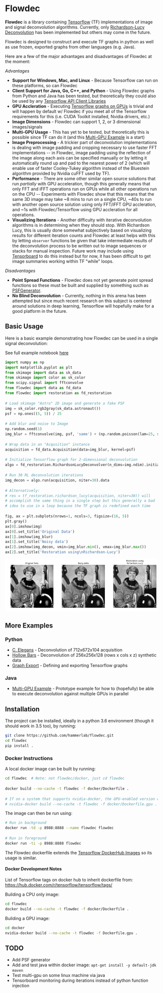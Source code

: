 # Flowdec

**Flowdec** is a library containing [Tensorflow](https://github.c.om/tensorflow/tensorflow) (TF) implementations of image and signal deconvolution algorithms.  Currently, only [Richardson-Lucy Deconvolution](https://en.wikipedia.org/wiki/Richardson%E2%80%93Lucy_deconvolution) has been implemented but others may come in the future.

Flowdec is designed to construct and execute TF graphs in python as well as use frozen, exported graphs from other languages (e.g. Java).

Here are a few of the major advantages and disadvantages of Flowdec at the moment:

*Advantages*

- **Support for Windows, Mac, and Linux** - Because Tensorflow can run on these platforms, so can Flowdec
- **Client Support for Java, Go, C++, and Python** - Using Flowdec graphs from Python and Java has been tested, but theoretically they could also be used by any [Tensorflow API Client Libraries](https://www.tensorflow.org/api_docs/)
- **GPU Accleration** - Executing [Tensorflow graphs on GPUs](https://www.tensorflow.org/programmers_guide/using_gpu) is trivial and will happen by default w/ Flowdec if you meet all of the Tensorflow requirements for this (i.e. CUDA Toolkit installed, Nvidia drivers, etc.)
- **Image Dimensions** - Flowdec can support 1, 2, or 3 dimensional images/signals
- **Multi-GPU Usage** - This has yet to be tested, but theoretically this is possible since TF can do it (and this [Multi-GPU Example](java/tf-decon/src/main/java/org/hammerlab/tfdecon/examples/MultiGPUExample.java) is a start)
- **Image Preprocessing** - A trickier part of deconvolution implementations is dealing with image padding and cropping necessary to use faster FFT implementations -- in Flowdec, image padding using the reflection of the image along each axis can be specified manually or by letting it automatically round up and pad to the nearest power of 2 (which will enable use of faster Cooley-Tukey algorithm instead of the Bluestein algorithm provided by Nvidia cuFFT used by TF).
- **Performance** - There are some other similar open source solutions that run *partially* with GPU acceleration, though this generally means that only FFT and iFFT operations run on GPUs while all other operations run on the CPU -- Experiments with Flowdec show that this means that the same 3D image may take ~8 mins to run on a single CPU, ~40s to run with another open source solution using only FFT/iFFT GPU accleration, and ~1s with Flowdec/Tensorflow using GPU accleration for all operations.
- **Visualizing Iterations** - Another difficulty with iterative deconvolution algorithms is in determining when they should stop.  With Richardson Lucy, this is usually done somewhat subjectively based on visualizing results for different iteration counts and Flowdec at least helps with this by letting ```observer``` functions be given that take intermediate results of the deconvolution process to be written out to image sequences or stacks for manual inspection.  Future work may include using [Tensorboard](https://www.tensorflow.org/programmers_guide/summaries_and_tensorboard) to do this instead but for now, it has been difficult to get image summaries working within TF "while" loops.

*Disadvantages*

- **Point Spread Functions** - Flowdec does not yet generate point spread functions so these must be built and supplied by something such as [PSFGenerator](http://bigwww.epfl.ch/algorithms/psfgenerator/).
- **No Blind Deconvolution** - Currently, nothing in this arena has been attempted but since much recent research on this subject is centered around solutions in deep learning, Tensorflow will hopefully make for a good platform in the future.


## Basic Usage

Here is a basic example demonstrating how Flowdec can be used in a single signal deconvolution:

See full example notebook [here](python/examples/Astronaut%20Deconvolution.ipynb)

```python
import numpy as np
import matplotlib.pyplot as plt
from skimage import data as sk_data
from skimage import color as sk_color
from scipy.signal import fftconvolve
from flowdec import data as fd_data
from flowdec import restoration as fd_restoration

# Load skimage "Astro" 2D image and generate a fake PSF
img = sk_color.rgb2gray(sk_data.astronaut())
psf = np.ones((5, 5)) / 25

# Add blur and noise to Image
np.random.seed(1)
img_blur = fftconvolve(img, psf, 'same') + (np.random.poisson(lam=25, size=img.shape) - 10) / 255.

# Wrap data in an "Acqusition" instance
acquisition = fd_data.Acquisition(data=img_blur, kernel=psf)

# Initialize Tensorflow graph for 2-dimensional deconvolution 
algo = fd_restoration.RichardsonLucyDeconvolver(n_dims=img.ndim).initialize()

# Run 30 RL deconvolution iterations
img_decon = algo.run(acquisition, niter=30).data

# Alternatively:
# res = tf_restoration.richardson_lucy(acquisition, niter=30)) will
# accomplish the same thing in a single step but this generally a bad
# idea to use in a loop because the TF graph is redefined each time

fig, ax = plt.subplots(nrows=1, ncols=3, figsize=(16, 5))
plt.gray()
ax[0].imshow(img)
ax[0].set_title('Original Data')
ax[1].imshow(img_blur)
ax[1].set_title('Noisy data')
ax[2].imshow(img_decon, vmin=img_blur.min(), vmax=img_blur.max())
ax[2].set_title('Restoration using\nRichardson-Lucy')
```

![Astro Example](docs/images/astro.png "Astro")


## More Examples

### Python 

- [C. Elegans](python/examples/CElegans%20Deconvolution.ipynb) - Deconvolution of 712x672x104 acquisition
- [Hollow Bars](python/examples/Hollow%20Bars%20Deconvolution.ipynb) - Deconvolution of 256x256x128 (rows x cols x z) synthetic data
- [Graph Export](python/examples/Algorithm%20Graph%20Export.ipynb) - Defining and exporting Tensorflow graphs

### Java

- [Multi-GPU Example](java/tf-decon/src/main/java/org/hammerlab/tfdecon/examples/MultiGPUExample.java) - Prototype example for how to (hopefully) be able to execute deconvolution against multiple GPUs in parallel

## Installation

The project can be installed, ideally in a python 3.6 environment (though it should work in 3.5 too), by running:

```bash
git clone https://github.com/hammerlab/flowdec.git
cd flowdec
pip install .
```


### Docker Instructions

A local docker image can be built by running:

```bash
cd flowdec  # Note: not flowdec/docker, just cd flowdec

docker build --no-cache -t flowdec -f docker/Dockerfile .

# If on a system that supports nvidia-docker, the GPU-enabled version can be built instead via:
# nvidia-docker build --no-cache -t flowdec -f docker/Dockerfile.gpu .
```

The image can then be run using:

```bash
# Run in background
docker run -td -p 8988:8888 --name flowdec flowdec

# Run in foreground
docker run -ti -p 8988:8888 flowdec
```

The Flowdec dockerfile extends the [Tensorflow DockerHub Images](https://hub.docker.com/r/tensorflow/tensorflow/) so its usage is similar. 

#### Docker Development Notes

List of Tensorflow tags on docker hub to inherit dockerfile from: https://hub.docker.com/r/tensorflow/tensorflow/tags/

Building a CPU only image:

```bash
cd flowdec
docker build --no-cache -t flowdec -f docker/Dockerfile .
```

Building a GPU image:

```bash
cd docker
nvidia-docker build --no-cache -t flowdec -f Dockerfile.gpu .
```


## TODO

- Add PSF generator
- Add and test java within docker image: ```apt-get install -y default-jdk maven```
- Test multi-gpu on some linux machine via java
- Tensorboard monitoring during iterations instead of python function injection
